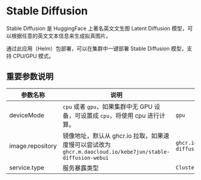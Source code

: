 # Stable Diffusion

Stable Diffusion 是 HuggingFace 上著名英文文生图 Latent Diffusion 模型，可以根据任意的英文文本信息来生成拟真图片。

通过此应用（Helm）包部署，可以在集群中一键部署 Stable Diffusion 模型，支持 CPU/GPU 模式。

## 重要参数说明

| 参数名称 | 说明 | 默认值 |
| --- | --- | --- |
| deviceMode | `cpu` 或者 `gpu`，如果集群中无 GPU 设备，可设置成 `cpu`，将使用 cpu 进行计算。 | `gpu` |
| image.repository | 镜像地址，默认从 ghcr.io 拉取，如果速度慢可以尝试改为 `ghcr.m.daocloud.io/kebe7jun/stable-diffusion-webui` | `ghcr.io/kebe7jun/stable-diffusion-webui` |
| service.type | 服务暴露类型 | `ClusterIP` |
